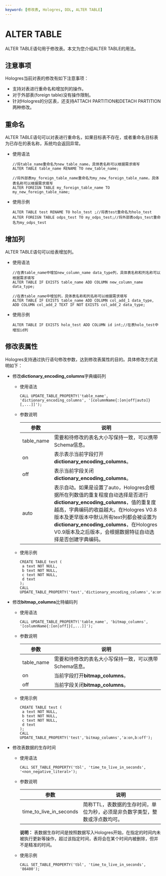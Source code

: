 ```yaml
---
keyword: [修改表, Hologres, DDL, ALTER TABLE]
---
```


# ALTER TABLE

ALTER TABLE语句用于修改表。本文为您介绍ALTER TABLE的用法。

## 注意事项

Hologres当前对表的修改有如下注意事项：

-   支持对表进行重命名和增加列的操作。
-   对于外部表\(foreign table\)没有操作限制。
-   针对Hologres的分区表，还支持ATTACH PARTITION和DETACH PARTITION两种修改。

## 重命名

ALTER TABLE语句可以对表进行重命名，如果目标表不存在，或者重命名目标表为已存在的表名称，系统均会返回异常。

-   使用语法

    ```
    //将table_name重命名为new_table_name，具体表名称可以根据需求填写
    ALTER TABLE table_name RENAME TO new_table_name;
    
    //将外部表my_foreign_table_name重命名为my_new_foreign_table_name，具体表名称可以根据需求填写
    ALTER FOREIGN TABLE my_foreign_table_name TO my_new_foreign_table_name;
    ```

-   使用示例

    ```
    ALTER TABLE test RENAME TO holo_test ;//将表test重命名为holo_test
    ALTER FOREIGN TABLE odps_test TO﻿ my_odps_test;//将外部表odps_test重命名为my_odps_test
    ```


## 增加列

ALTER TABLE语句可以给表增加列。

-   使用语法

    ```
    //在表table_name中增加new_column_name data_type列，具体表名称和列名称可以根据需求填写
    ALTER TABLE IF EXISTS table_name ADD COLUMN new_column_name data_type;
    
    //在表table_name中增加列，具体表名称和列名称可以根据需求填写
    ALTER TABLE IF EXISTS table_name ADD COLUMN col_add_1 data_type, ADD COLUMN col_add_2 TEXT IF NOT EXISTS col_add_2 data_type; 
    ```

-   使用示例

    ```
    ALTER TABLE IF EXISTS holo_test ADD COLUMN id int;//在表holo_test中增加id列
    ```


## 修改表属性

Hologres支持通过执行语句修改参数，达到修改表属性的目的。具体修改方式说明如下：

-   修改**dictionary\_encoding\_columns**字典编码列
    -   使用语法

        ```
        CALL UPDATE_TABLE_PROPERTY('table_name', 'dictionary_encoding_columns', '[columnName{:[on|off|auto]}[,...]]');
        ```

    -   参数说明

        |参数|说明|
        |--|--|
        |table\_name|需要和待修改的表名大小写保持一致，可以携带Schema信息。|
        |on|表示表示当前字段打开**dictionary\_encoding\_columns**。|
        |off|表示当前字段关闭**dictionary\_encoding\_columns**。|
        |auto|表示自动。如果是设置了auto，Hologres会根据所在列数值的重复程度自动选择是否进行**dictionary\_encoding\_columns**，值的重复度越高，字典编码的收益越大。在Hologres V0.8版本及更早版本中默认所有text列都会被设置为**dictionary\_encoding\_columns**，在Hologres V0.9版本及之后版本，会根据数据特征自动选择是否创建字典编码。|

    -   使用示例

        ```
        CREATE TABLE test (
         a text NOT NULL,
         b text NOT NULL,
         c text NOT NULL,
         d text
        );
        CALL UPDATE_TABLE_PROPERTY('test','dictionary_encoding_columns','a:on,b:auto');
        ```

-   修改**bitmap\_columns**比特编码列
    -   使用语法

        ```
        CALL UPDATE_TABLE_PROPERTY('table_name', 'bitmap_columns', '[columnName{:[on|off]}[,...]]');
        ```

    -   参数说明

        |参数|说明|
        |--|--|
        |table\_name|需要和待修改的表名大小写保持一致，可以携带Schema信息。|
        |on|当前字段打开**bitmap\_columns**。|
        |off|当前字段关闭**bitmap\_columns**。|

    -   使用示例

        ```
        CREATE TABLE test (
         a text NOT NULL,
         b text NOT NULL,
         c text NOT NULL,
         d text
        );
        CALL UPDATE_TABLE_PROPERTY('test','bitmap_columns','a:on,b:off');
        ```

-   修改表数据的生存时间
    -   使用语法

        ```
        CALL SET_TABLE_PROPERTY('tbl', 'time_to_live_in_seconds', '<non_negative_literal>');
        ```

    -   参数说明

        |参数|说明|
        |--|--|
        |time\_to\_live\_in\_seconds|简称TTL，表数据的生存时间，单位为秒，必须是非负数字类型，整数或浮点数均可。|

        **说明：** 表数据生存时间是按照数据写入Hologres开始，在指定的时间内未被执行更新等操作，超过该指定时间，表将会在某个时间内被删除，但并不是精准的时间。

    -   使用示例

        ```
        CALL SET_TABLE_PROPERTY('tbl', 'time_to_live_in_seconds', '86400');
        ```


